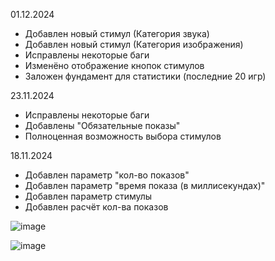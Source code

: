 01.12.2024
- Добавлен новый стимул (Категория звука)
- Добавлен новый стимул (Категория изображения)
- Исправлены некоторые баги
- Изменёно отображение кнопок стимулов
- Заложен фундамент для статистики (последние 20 игр)

23.11.2024
- Исправлены некоторые баги
- Добавлены "Обязательные показы"
- Полноценная возможность выбора стимулов

18.11.2024
- Добавлен параметр "кол-во показов"
- Добавлен параметр "время показа (в миллисекундах)"
- Добавлен параметр стимулы 
- Добавлен расчёт кол-ва показов

![image](https://github.com/user-attachments/assets/8a4d89d9-b0b8-4d47-93c4-61ac2ffe007c)


![image](https://github.com/user-attachments/assets/70b50713-9c75-4ae2-ad99-7e63441fd07e)
